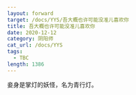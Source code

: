 ```yaml
---
layout: forward
target: /docs/YYS/吾大概也许可能没准儿喜欢你
title: 吾大概也许可能没准儿喜欢你
date: 2020-12-12
category: 阴阳师
cat_url: /docs/YYS
tags: 
  - TBC
length: 1386
---
```


妾身是掌灯的妖怪，名为青行灯。

